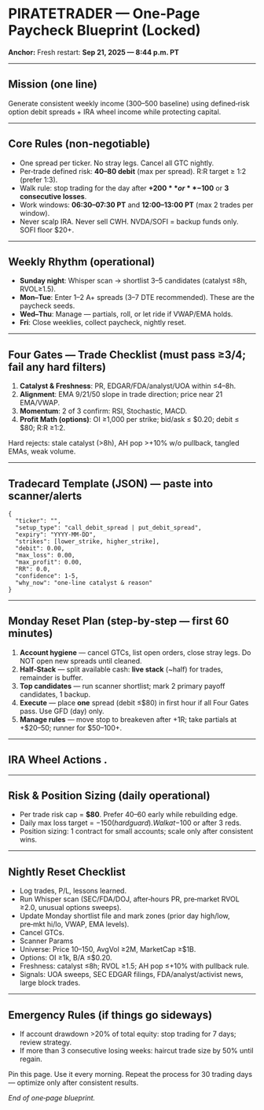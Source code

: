 # PIRATETRADER — One‑Page Paycheck Blueprint (Locked)

**Anchor:** Fresh restart: **Sep 21, 2025 — 8:44 p.m. PT**

---

## Mission (one line)
Generate consistent weekly income ($300–$500 baseline) using defined‑risk option debit spreads + IRA wheel income while protecting capital.

---

## Core Rules (non‑negotiable)
- One spread per ticker. No stray legs. Cancel all GTC nightly.
- Per‑trade defined risk: **$40–$80 debit** (max per spread). R:R target ≥ 1:2 (prefer 1:3).
- Walk rule: stop trading for the day after **+$200** or **−$100** or **3 consecutive losses**.
- Work windows: **06:30–07:30 PT** and **12:00–13:00 PT** (max 2 trades per window).
- Never scalp IRA. Never sell CWH. NVDA/SOFI = backup funds only. SOFI floor $20+.

---

## Weekly Rhythm (operational)
- **Sunday night**: Whisper scan → shortlist 3–5 candidates (catalyst ≤8h, RVOL≥1.5).
- **Mon–Tue**: Enter 1–2 A+ spreads (3–7 DTE recommended). These are the paycheck seeds.
- **Wed–Thu**: Manage — partials, roll, or let ride if VWAP/EMA holds.
- **Fri**: Close weeklies, collect paycheck, nightly reset.

---

## Four Gates — Trade Checklist (must pass ≥3/4; fail any hard filters)
1. **Catalyst & Freshness**: PR, EDGAR/FDA/analyst/UOA within ≤4–8h.
2. **Alignment**: EMA 9/21/50 slope in trade direction; price near 21 EMA/VWAP.
3. **Momentum**: 2 of 3 confirm: RSI, Stochastic, MACD.
4. **Profit Math (options)**: OI ≥1,000 per strike; bid/ask ≤ $0.20; debit ≤ $80; R:R ≥1:2.

Hard rejects: stale catalyst (>8h), AH pop >+10% w/o pullback, tangled EMAs, weak volume.

---

## Tradecard Template (JSON) — paste into scanner/alerts
```
{
  "ticker": "",
  "setup_type": "call_debit_spread | put_debit_spread",
  "expiry": "YYYY-MM-DD",
  "strikes": [lower_strike, higher_strike],
  "debit": 0.00,
  "max_loss": 0.00,
  "max_profit": 0.00,
  "RR": 0.0,
  "confidence": 1-5,
  "why_now": "one-line catalyst & reason"
}
```

---

## Monday Reset Plan (step‑by‑step — first 60 minutes)
1. **Account hygiene** — cancel GTCs, list open orders, close stray legs. Do NOT open new spreads until cleaned.
2. **Half‑Stack** — split available cash: **live stack** (~half) for trades, remainder is buffer.
3. **Top candidates** — run scanner shortlist; mark 2 primary payoff candidates, 1 backup.
4. **Execute** — place **one** spread (debit ≤$80) in first hour if all Four Gates pass. Use GFD (day) only.
5. **Manage rules** — move stop to breakeven after +1R; take partials at +$20–50; runner for $50–100+.

---

## IRA Wheel Actions <blank>.


---

## Risk & Position Sizing (daily operational)
- Per trade risk cap = **$80**. Prefer $40–$60 early while rebuilding edge.
- Daily max loss target = −$150 (hard guard). Walk at −$100 or after 3 reds.
- Position sizing: 1 contract for small accounts; scale only after consistent wins.

---

## Nightly Reset Checklist
- Log trades, P/L, lessons learned.
- Run Whisper scan (SEC/FDA/DOJ, after‑hours PR, pre‑market RVOL ≥2.0, unusual options sweeps).
- Update Monday shortlist file and mark zones (prior day high/low, pre‑mkt hi/lo, VWAP, EMA levels).
- Cancel GTCs.
- Scanner Params 
- Universe: Price $10–$150, AvgVol ≥2M, MarketCap ≥$1B.
- Options: OI ≥1k, B/A ≤$0.20.
- Freshness: catalyst ≤8h; RVOL ≥1.5; AH pop ≤+10% with pullback rule.
- Signals: UOA sweeps, SEC EDGAR filings, FDA/analyst/activist news, large block trades.

---

## Emergency Rules (if things go sideways)
- If account drawdown >20% of total equity: stop trading for 7 days; review strategy.
- If more than 3 consecutive losing weeks: haircut trade size by 50% until regain.

Pin this page. Use it every morning. Repeat the process for 30 trading days — optimize only after consistent results.

*End of one‑page blueprint.*

